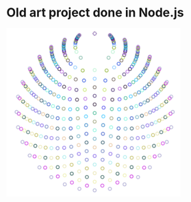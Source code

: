 # Old art project done in Node.js
![Example 1](https://github.com/JShweiri/Art3/blob/master/resources/ex1.png)
